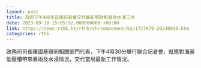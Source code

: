 ```yaml
---
layout: post
title: 政府下午4時半召開記者會交代最新應對和善後水浸工作
date: 2023-09-10 15:05:52.000000000 +08:00
link: https://news.rthk.hk/rthk/ch/component/k2/1717679-20230910.htm
categories: rthk
---
```


政務司司長陳國基聯同相關部門代表，下午4時30分舉行聯合記者會，就應對海葵低壓槽帶來暴雨及水浸情況，交代當局最新工作情況。
